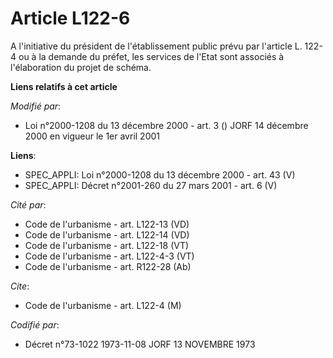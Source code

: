 # Article L122-6

A l'initiative du président de l'établissement public prévu par l'article L. 122-4 ou à la demande du préfet, les services de
l'Etat sont associés à l'élaboration du projet de schéma.

**Liens relatifs à cet article**

_Modifié par_:

  - Loi n°2000-1208 du 13 décembre 2000 - art. 3 () JORF 14 décembre 2000 en vigueur le 1er avril 2001

**Liens**:

  - SPEC_APPLI: Loi n°2000-1208 du 13 décembre 2000 - art. 43 (V)
  - SPEC_APPLI: Décret n°2001-260 du 27 mars 2001 - art. 6 (V)

_Cité par_:

  - Code de l'urbanisme - art. L122-13 (VD)
  - Code de l'urbanisme - art. L122-14 (VD)
  - Code de l'urbanisme - art. L122-18 (VT)
  - Code de l'urbanisme - art. L122-4-3 (VT)
  - Code de l'urbanisme - art. R122-28 (Ab)

_Cite_:

  - Code de l'urbanisme - art. L122-4 (M)

_Codifié par_:

  - Décret n°73-1022 1973-11-08 JORF 13 NOVEMBRE 1973
